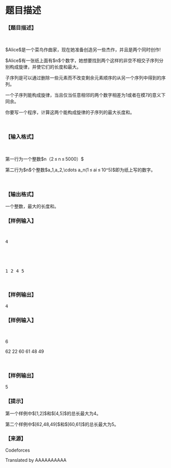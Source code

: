 # 题目描述


<h3>
【题目描述】
</h3>
<p>
<br/>
</p>
<p>
$Alice$是一个菜鸟作曲家，现在她准备创造另一些杰作，并且是两个同时创作!
</p>
<p>
$Alice$有一张纸上面有$n$个数字，她想要找到两个这样的非空不相交子序列分别构成旋律，并使它们的长度和最大。
</p>
<p>
子序列是可以通过删除一些元素而不改变剩余元素顺序的从另一个序列中得到的序列。
</p>
<p>
一个子序列能构成旋律，当且仅当任意相邻的两个数字相差为1或者在模7的意义下同余。
</p>
<p>
你要写一个程序，计算这两个能构成旋律的子序列的最大长度和。
</p>
<p>
<br/>
</p>
<h3>
【输入格式】
</h3>
<p>
<br/>
</p>
<p>
第一行为一个整数$n（2 ≤ n ≤ 5000）$
</p>
<p>
第二行为$n$个整数$a_1,a_2,\cdots a_n(1 ≤ ai ≤ 10^5)$即为纸上写的数字。
</p>
<p>
<br/>
</p>
<h3>
【输出格式】
</h3>
<p>
一个整数，最大的长度和。
</p>
<h3>
【样例输入】
</h3>
<pre><p>
4
</p>

<p>
1 2 4 5
</p>
</pre>
<h3>
【样例输出】
</h3>
<pre>4</pre>
<h3>
【样例输入】
</h3>
<p>
<br/>
</p>
<p>
6
</p>
<p>
62 22 60 61 48 49
</p>
<p>
<br/>
</p>
<h3>
【样例输出】
</h3>
<p>
5
</p>
<h3>
【提示】
</h3>
<p>
第一个样例中$[1,2]$和$[4,5]$的总长最大为4。
</p>
<p>
第二个样例中$[62,48,49]$和$[60,61]$的总长最大为5。
</p>
<h3>
【来源】
</h3>
<p>
Codeforces
</p>
<p>
Translated by AAAAAAAAAA
</p>
